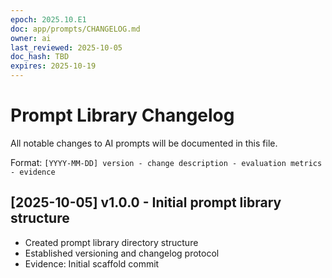 ```yaml
---
epoch: 2025.10.E1
doc: app/prompts/CHANGELOG.md
owner: ai
last_reviewed: 2025-10-05
doc_hash: TBD
expires: 2025-10-19
---
```


# Prompt Library Changelog

All notable changes to AI prompts will be documented in this file.

Format: `[YYYY-MM-DD] version - change description - evaluation metrics - evidence`

## [2025-10-05] v1.0.0 - Initial prompt library structure

- Created prompt library directory structure
- Established versioning and changelog protocol
- Evidence: Initial scaffold commit
